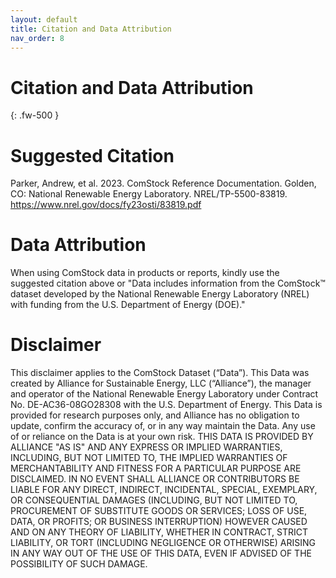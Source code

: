 ```yaml
---
layout: default
title: Citation and Data Attribution
nav_order: 8
---
```


# Citation and Data Attribution
{: .fw-500 }

# Suggested Citation
Parker, Andrew, et al. 2023. ComStock Reference Documentation. Golden, CO: National Renewable Energy Laboratory. NREL/TP-5500-83819. https://www.nrel.gov/docs/fy23osti/83819.pdf 

# Data Attribution
When using ComStock data in products or reports, kindly use the suggested citation above or "Data includes information from the ComStock™ dataset developed by the National Renewable Energy Laboratory (NREL) with funding from the U.S. Department of Energy (DOE)."

# Disclaimer
This disclaimer applies to the ComStock Dataset (“Data”). This Data was created by Alliance for Sustainable Energy, LLC (“Alliance”), the manager and operator of the National Renewable Energy Laboratory under Contract No. DE-AC36-08GO28308 with the U.S. Department of Energy. This Data is provided for research purposes only, and Alliance has no obligation to update, confirm the accuracy of, or in any way maintain the Data. Any use of or reliance on the Data is at your own risk. THIS DATA IS PROVIDED BY ALLIANCE "AS IS" AND ANY EXPRESS OR IMPLIED WARRANTIES, INCLUDING, BUT NOT LIMITED TO, THE IMPLIED WARRANTIES OF MERCHANTABILITY AND FITNESS FOR A PARTICULAR PURPOSE ARE DISCLAIMED. IN NO EVENT SHALL ALLIANCE OR CONTRIBUTORS BE LIABLE FOR ANY DIRECT, INDIRECT, INCIDENTAL, SPECIAL, EXEMPLARY, OR CONSEQUENTIAL DAMAGES (INCLUDING, BUT NOT LIMITED TO, PROCUREMENT OF SUBSTITUTE GOODS OR SERVICES; LOSS OF USE, DATA, OR PROFITS; OR BUSINESS INTERRUPTION) HOWEVER CAUSED AND ON ANY THEORY OF LIABILITY, WHETHER IN CONTRACT, STRICT LIABILITY, OR TORT (INCLUDING NEGLIGENCE OR OTHERWISE) ARISING IN ANY WAY OUT OF THE USE OF THIS DATA, EVEN IF ADVISED OF THE POSSIBILITY OF SUCH DAMAGE.

